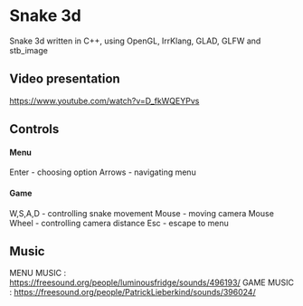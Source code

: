 # Snake 3d

Snake 3d written in C++, using OpenGL, IrrKlang, GLAD, GLFW and stb_image

## Video presentation

https://www.youtube.com/watch?v=D_fkWQEYPvs

## Controls

#### Menu

Enter - choosing option
Arrows - navigating menu

#### Game

W,S,A,D - controlling snake movement
Mouse - moving camera
Mouse Wheel - controlling camera distance
Esc - escape to menu

## Music

MENU MUSIC : https://freesound.org/people/luminousfridge/sounds/496193/
GAME MUSIC : https://freesound.org/people/PatrickLieberkind/sounds/396024/